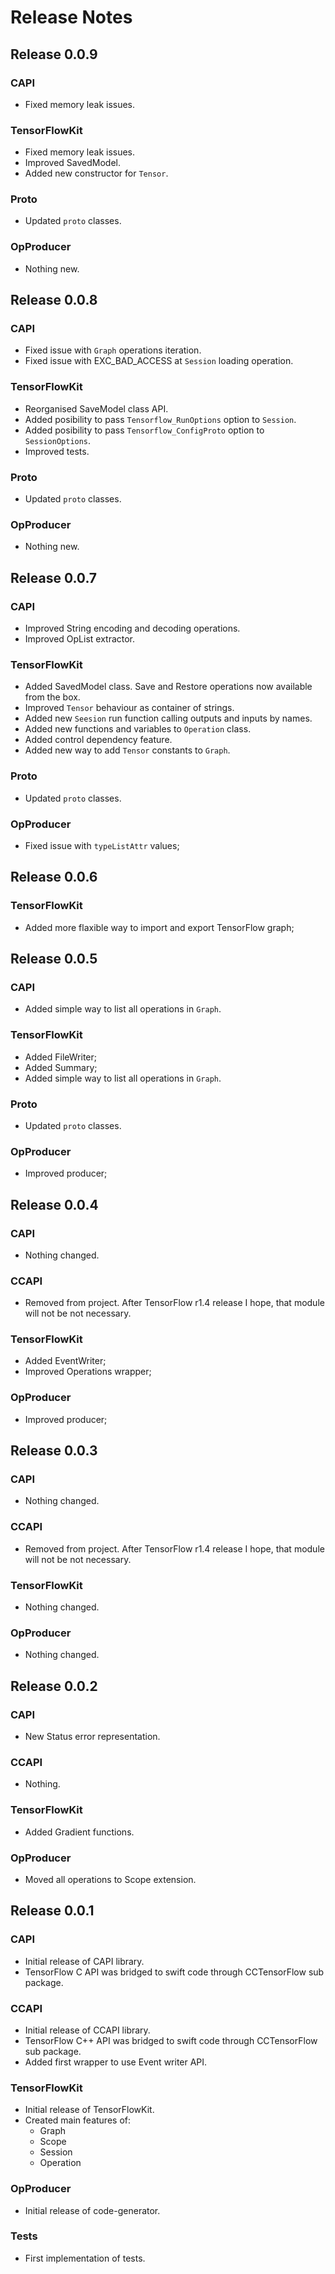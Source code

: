 # Release Notes
## Release 0.0.9
### CAPI
* Fixed memory leak  issues.

### TensorFlowKit
* Fixed memory leak  issues.
* Improved SavedModel.
* Added new constructor for `Tensor`.

### Proto
* Updated `proto` classes.

### OpProducer
* Nothing new.

## Release 0.0.8
### CAPI
* Fixed issue with `Graph` operations iteration.
* Fixed issue with EXC_BAD_ACCESS at `Session` loading operation.

### TensorFlowKit
* Reorganised SaveModel class API.
* Added posibility to pass `Tensorflow_RunOptions` option to `Session`.
* Added posibility to pass `Tensorflow_ConfigProto` option to `SessionOptions`.
* Improved tests.

### Proto
* Updated `proto` classes.

### OpProducer
* Nothing new.

## Release 0.0.7
### CAPI
* Improved String encoding and decoding operations.
* Improved OpList extractor.

### TensorFlowKit
* Added SavedModel class. Save and Restore operations now available from the box.
* Improved `Tensor` behaviour as container of strings.
* Added new `Seesion` run function calling outputs and inputs by names.
* Added new functions and variables to `Operation` class.
* Added control dependency feature.
* Added new way to add `Tensor` constants to `Graph`.

### Proto
* Updated `proto` classes.

### OpProducer
* Fixed issue with `typeListAttr` values;

## Release 0.0.6
### TensorFlowKit
* Added more flaxible way to import and export TensorFlow graph;


## Release 0.0.5
### CAPI
* Added simple way to list all operations in `Graph`.

### TensorFlowKit
* Added FileWriter;
* Added Summary;
* Added simple way to list all operations in `Graph`.

### Proto
* Updated `proto` classes.

### OpProducer
* Improved producer;

## Release 0.0.4
### CAPI
* Nothing changed.

### CCAPI
* Removed from project. After TensorFlow r1.4 release I hope, that module will not be not necessary.

### TensorFlowKit
* Added EventWriter;
* Improved Operations wrapper;

### OpProducer
* Improved producer;


## Release 0.0.3
### CAPI
* Nothing changed.

### CCAPI
* Removed from project. After TensorFlow r1.4 release I hope, that module will not be not necessary.

### TensorFlowKit
* Nothing changed.

### OpProducer
* Nothing changed.


## Release 0.0.2
### CAPI
* New Status error representation.

### CCAPI
* Nothing.

### TensorFlowKit
* Added Gradient functions.

### OpProducer
* Moved all operations to Scope extension.


## Release 0.0.1
### CAPI
* Initial release of CAPI library.
* TensorFlow C API was bridged to swift code through CCTensorFlow sub package.

### CCAPI
* Initial release of CCAPI library.
* TensorFlow C++ API was bridged to swift code through CCTensorFlow sub package.
* Added first wrapper to use Event writer API.

### TensorFlowKit
* Initial release of TensorFlowKit.
* Created main features of:
	* Graph
	* Scope
	* Session
	* Operation
	
### OpProducer
* Initial release of code-generator.

### Tests
* First implementation of tests.
